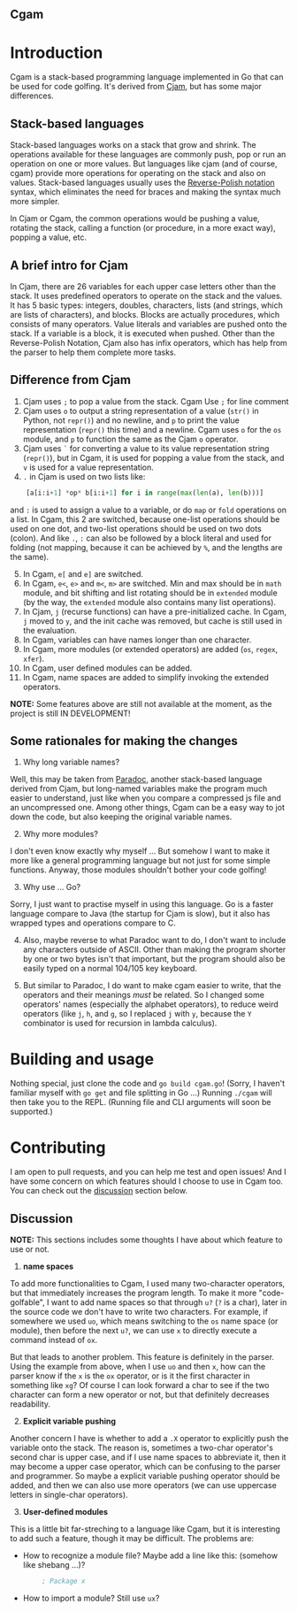 Cgam
----

# Introduction

Cgam is a stack-based programming language implemented in Go that can be used for code golfing. It's derived from [Cjam](https://sourceforge.net/projects/cjam/), but has some major differences.

## Stack-based languages

Stack-based languages works on a stack that grow and shrink. The operations available for these languages are commonly push, pop or run an operation on one or more values. But languages like cjam (and of course, cgam) provide more operations for operating on the stack and also on values. Stack-based languages usually uses the [Reverse-Polish notation](https://en.wikipedia.org/wiki/Reverse_Polish_notation) syntax, which eliminates the need for braces and making the syntax much more simpler.

In Cjam or Cgam, the common operations would be pushing a value, rotating the stack, calling a function (or procedure, in a more exact way), popping a value, etc.

## A brief intro for Cjam

In Cjam, there are 26 variables for each upper case letters other than the stack. It uses predefined operators to operate on the stack and the values. It has 5 basic types: integers, doubles, characters, lists (and strings, which are lists of characters), and blocks. Blocks are actually procedures, which consists of many operators. Value literals and variables are pushed onto the stack. If a variable is a block, it is executed when pushed. Other than the Reverse-Polish Notation, Cjam also has infix operators, which has help from the parser to help them complete more tasks.

## Difference from Cjam
1. Cjam uses `;` to pop a value from the stack. Cgam Use `;` for line comment
2. Cjam uses `o` to output a string representation of a value (`str()` in Python, not `repr()`) and no newline, and `p` to print the value representation (`repr()` this time) and a newline. Cgam uses `o` for the `os` module, and `p` to function the same as the Cjam `o` operator.
3. Cjam uses <code>&#96;</code> for converting a value to its value representation string (`repr()`), but in Cgam, it is used for popping a value from the stack, and `v` is used for a value representation.
4. `.` in Cjam is used on two lists like:
```python
    [a[i:i+1] *op* b[i:i+1] for i in range(max(len(a), len(b)))]
```
and `:` is used to assign a value to a variable, or do `map` or `fold` operations on a list.
In Cgam, this 2 are switched, because one-list operations should be used on one dot, and two-list operations should be used on two dots (colon). And like `.`, `:` can also be followed by a block literal and used for folding (not mapping, because it can be achieved by `%`, and the lengths are the same).

5. In Cgam, `e[` and `e]` are switched.
6. In Cgam, `e<`, `e>` and `m<`, `m>` are switched. Min and max should be in `math` module, and bit shifting and list rotating should be in `extended` module (by the way, the `extended` module also contains many list operations).
7. In Cjam, `j` (recurse functions) can have a pre-initialized cache. In Cgam, `j` moved to `y`, and the init cache was removed, but cache is still used in the evaluation.
8. In Cgam, variables can have names longer than one character.
9. In Cgam, more modules (or extended operators) are added (`os`, `regex`, `xfer`).
10. In Cgam, user defined modules can be added.
11. In Cgam, name spaces are added to simplify invoking the extended operators.

**NOTE:** Some features above are still not available at the moment, as the project is still IN DEVELOPMENT!

## Some rationales for making the changes
1. Why long variable names?

Well, this may be taken from [Paradoc](https://github.com/betaveros/paradoc/), another stack-based language derived from Cjam, but long-named variables make the program much easier to understand, just like when you compare a compressed js file and an uncompressed one. Among other things, Cgam can be a easy way to jot down the code, but also keeping the original variable names.

2. Why more modules?

I don't even know exactly why myself ... But somehow I want to make it more like a general programming language but not just for some simple functions. Anyway, those modules shouldn't bother your code golfing!

3. Why use ... Go?

Sorry, I just want to practise myself in using this language. Go is a faster language compare to Java (the startup for Cjam is slow), but it also has wrapped types and operations compare to C.

4. Also, maybe reverse to what Paradoc want to do, I don't want to include any characters outside of ASCII. Other than making the program shorter by one or two bytes isn't that important, but the program should also be easily typed on a normal 104/105 key keyboard.

5. But similar to Paradoc, I do want to make cgam easier to write, that the operators and their meanings *must* be related. So I changed some operators' names (especially the alphabet operators), to reduce weird operators (like `j`, `h`, and `g`, so I replaced `j` with `y`, because the `Y` combinator is used for recursion in lambda calculus).

# Building and usage

Nothing special, just clone the code and `go build cgam.go`! (Sorry, I haven't familiar myself with `go get` and file splitting in Go ...) Running `./cgam` will then take you to the REPL. (Running file and CLI arguments will soon be supported.)

# Contributing

I am open to pull requests, and you can help me test and open issues! And I have some concern on which features should I choose to use in Cgam too. You can check out the [discussion](#discussion) section below.

## Discussion

**NOTE:** This sections includes some thoughts I have about which feature to use or not.

1. **name spaces**

To add more functionalities to Cgam, I used many two-character operators, but that immediately increases the program length. To make it more "code-golfable", I want to add name spaces so that through `u?` (`?` is a char), later in the source code we don't have to write two characters. For example, if somewhere we used `uo`, which means switching to the `os` name space (or module), then before the next `u?`, we can use `x` to directly execute a command instead of `ox`.

But that leads to another problem. This feature is definitely in the parser. Using the example from above, when I use `uo` and then `x`, how can the parser know if the `x` is the `ox` operator, or is it the first character in something like `xg`? Of course I can look forward a char to see if the two character can form a new operator or not, but that definitely decreases readability.

2. **Explicit variable pushing**

Another concern I have is whether to add a `.X` operator to explicitly push the variable onto the stack. The reason is, sometimes a two-char operator's second char is upper case, and if I use name spaces to abbreviate it, then it may become a upper case operator, which can be confusing to the parser and programmer. So maybe a explicit variable pushing operator should be added, and then we can also use more operators (we can use uppercase letters in single-char operators).

3. **User-defined modules**

This is a little bit far-streching to a language like Cgam, but it is interesting to add such a feature, though it may be difficult. The problems are:

- How to recognize a module file? Maybe add a line like this: (somehow like shebang ...)?
```lisp
        ; Package x
```
- How to import a module? Still use `ux`?
